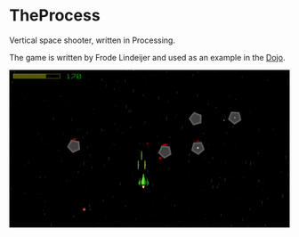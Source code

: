 # TheProcess

Vertical space shooter, written in Processing.

The game is written by Frode Lindeijer and used as an example in the [Dojo](https://github.com/richelbilderbeek/Dojo).

![Screenshot of TheProcess v1.1](Screenshots/TheProcess_1_1.png)